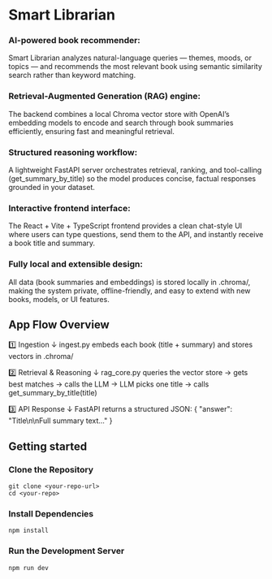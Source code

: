 # Smart Librarian
### AI-powered book recommender:
Smart Librarian analyzes natural-language queries — themes, moods, or topics — and recommends the most relevant book using semantic similarity search rather than keyword matching.

### Retrieval-Augmented Generation (RAG) engine:
The backend combines a local Chroma vector store with OpenAI’s embedding models to encode and search through book summaries efficiently, ensuring fast and meaningful retrieval.

### Structured reasoning workflow:
A lightweight FastAPI server orchestrates retrieval, ranking, and tool-calling (get_summary_by_title) so the model produces concise, factual responses grounded in your dataset.

### Interactive frontend interface:
The React + Vite + TypeScript frontend provides a clean chat-style UI where users can type questions, send them to the API, and instantly receive a book title and summary.

### Fully local and extensible design:
All data (book summaries and embeddings) is stored locally in .chroma/, making the system private, offline-friendly, and easy to extend with new books, models, or UI features.

## App Flow Overview

1️⃣ Ingestion
↓
ingest.py embeds each book (title + summary) and stores vectors in .chroma/

2️⃣ Retrieval & Reasoning
↓
rag_core.py queries the vector store → gets best matches → calls the LLM
→ LLM picks one title → calls get_summary_by_title(title)

3️⃣ API Response
↓
FastAPI returns a structured JSON:
{ "answer": "Title\n\nFull summary text..." }

## Getting started
### Clone the Repository
```Command Line
git clone <your-repo-url>
cd <your-repo>
```

### Install Dependencies
```Command Line
npm install
```

### Run the Development Server
``` Command Line
npm run dev
```

    






